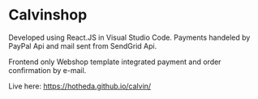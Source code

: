 # Calvinshop
Developed using React.JS in Visual Studio Code.
Payments handeled by PayPal Api and mail sent from SendGrid Api.

Frontend only Webshop template integrated payment and order confirmation by e-mail.

Live here:
https://hotheda.github.io/calvin/
